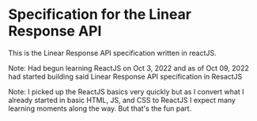 # Specification for the Linear Response API 

This is the Linear Response API specification written in reactJS. 

Note: Had begun learning ReactJS on Oct 3, 2022 and as of Oct 09, 2022 had started building said Linear Response API specification in ResactJS

Note: I picked up the ReactJS basics very quickly but as I convert what I already started in basic HTML, JS, and CSS to ReactJS I expect many learning moments along the way. But that's the fun part.


